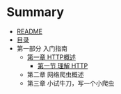 # Summary

* [README](README.md)
* [目录](mu_lu.md)
* 第一部分 入门指南
   * [第一章 HTTP概述](1.md)
       * [第一节 理解 HTTP](1-1.md)
   * 第二章 网络爬虫概述
   * 第三章 小试牛刀，写一个小爬虫

